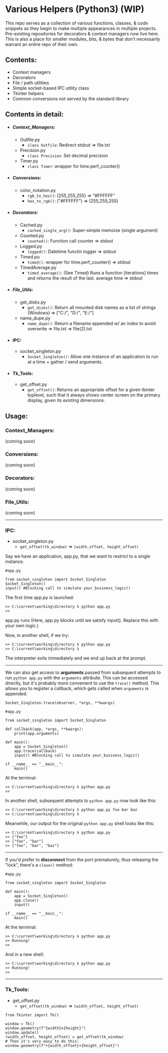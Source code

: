 # Various Helpers (Python3) (WIP)

This repo serves as a collection of various functions, classes, & code snippets as they begin to make multiple appearances in multiple projects. Pre-existing repositories for decorators & context managers now live here. This is also a place for smaller modules, bits, & bytes that don't necessarily warrant an entire repo of their own. 

## Contents:
- Context managers
- Decorators
- File / path utilities
- Simple socket-based IPC utility class
- Tkinter helpers
- Common conversions not served by the standard library

## Contents in detail:
- ##### Context_Managers:
	- Outfile.py
		- `class Outfile`: Redirect stdout => file.txt
	- Precision.py
		- `class Precision`: Set decimal precision
	- Timer.py
		- `class Timer`: wrapper for time.perf_counter()
- ##### Conversions:
	- color_notation.py
		- `rgb_to_hex()`: (255,255,255) => "#FFFFFF"
		- `hex_to_rgb()`: ("#FFFFFF") => (255,255,255)
- ##### Decorators:
	- Cached.py
		- `cached_single_arg()`: Super-simple memoize (single argument)
	- Counted.py
		- `counted()`: Function call counter => stdout
	- Logged.py
		- `logged()`: Datetime functin logger => stdout
	- Timed.pu
		- `timed()`: wrapper for time.perf_counter() => stdout
	- TimedAverage.py
		- `timed_average()`: (See Timed) Runs a function [iterations] times and returns the result of the last. average time => stdout
- ##### File_Utils:
	- get_disks.py
		- `get_disks()`: Return all mounted disk names as a list of strings (Windows) => ["C:/", "D:/", "E:/"]
	- name_dupe.py
		- `name_dupe()`: Return a filename appended w/ an index to avoid overwrite => file.txt => file(2).txt
- #### IPC:
	- socket_singleton.py
		- `Socket_Singleton()`: Allow one instance of an application to run at a time + gather / send arguments.
- #### Tk_Tools:
	- get_offset.py
		- `get_offset()`: Returns an appropriate offset for a given tkinter toplevel, such that it always shows center screen on the primary display, given its existing dimensions.

## Usage:
### Context_Managers:
(coming soon)
### Conversions:
(coming soon)
### Decorators:
(coming soon)
### File_Utils:
(coming soon)

---

### IPC:
- socket_singleton.py
	- `get_offset(tk_window)` => `(width_offset, height_offset)`

Say we have an application, app.py, that we want to restrict to a single instance.
```
#app.py

from socket_singleton import Socket_Singleton
Socket_Singleton()
input() #Blocking call to simulate your_business_logic() 
```
The first time app.py is launched:
```
>> C:\current\working\directory λ python app.py
>> 
```
app.py runs (Here, app.py blocks until we satisfy input(). Replace this with your own logic.)

Now, in another shell, if we try:
```
>> C:\current\working\directory λ python app.py
>> C:\current\working\directory λ
```
The interpreter exits immediately and we end up back at the prompt.

---
We can also get access to **arguments** passed from subsequent attempts to run `python app.py` with the `arguments` attribute.
This can be accessed directly, but it's probably more convenient to use the `trace()` method. This allows you to register a callback, which gets called when `arguments` is appended.

`Socket_Singleton.trace(observer, *args, **kwargs)`

```
#app.py

from socket_singleton import Socket_Singleton

def callback(app, *args, **kwargs):
    print(app.arguments)

def main():
    app = Socket_Singleton()
    app.trace(callback)
    input() #Blocking call to simulate your_business_logic() 

if __name__ == "__main__":
    main()
```
At the terminal:
```
>> C:\current\working\directory λ python app.py
>> 
```

In another shell, subsequent attempts to `python app.py` now look like this:
```
>> C:\current\working\directory λ python app.py foo bar baz
>> C:\current\working\directory λ
```
Meanwhile, our output for the original `python app.py` shell looks like this:
```
>> C:\current\working\directory λ python app.py
>> ["foo"]
>> ["foo", "bar"]
>> ["foo", "bar", "baz"]
```

---
If you'd prefer to **disconnect** from the port prematurely, thus releasing the "lock", there's a `close()` method:

```
#app.py

from socket_singleton import Socket_Singleton

def main():
    app = Socket_Singleton()
    app.close()
    input()

if __name__ == "__main__":
    main()
```
At the terminal:
```
>> C:\current\working\directory λ python app.py
>> Running!
>> 
```
And in a new shell:
```
>> C:\current\working\directory λ python app.py
>> Running!
>> 
```

---

### Tk_Tools:
- get_offset.py
	- `get_offset(tk_window)` => `(width_offset, height_offset)`
```
from Tkinter import Tk()

window = Tk()
window.geometry(f"{width}x{height}")
window.update()
(width_offset, height_offset) = get_offset(tk_window)
# Then it's very easy to do this:
window.geometry(f"+{width_offset}+{height_offset}")
```
